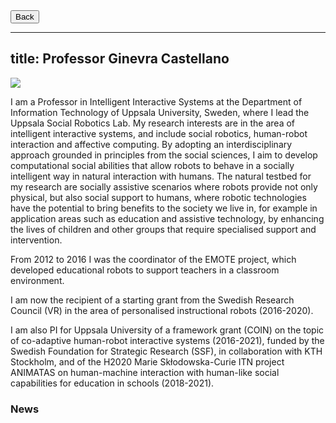 <link rel="stylesheet" type="text/css" href="../../assets/css/button.css">
<button class="button black" onclick="window.location.href='../people/'" type="button">
	Back</button>

---
title: Professor Ginevra Castellano
---

![](../images/people-ginevra.jpg)

I am a Professor in Intelligent Interactive Systems at the Department of Information Technology of Uppsala University, Sweden, where I lead the Uppsala Social Robotics Lab.
My research interests are in the area of intelligent interactive systems, and include social robotics, human-robot interaction and affective computing. By adopting an interdisciplinary approach grounded in principles from the social sciences, I aim to develop computational social abilities that allow robots to behave in a socially intelligent way in natural interaction with humans. 
The natural testbed for my research are socially assistive scenarios where robots provide not only physical, but also social support to humans, where robotic technologies have the potential to bring benefits to the society we live in, for example in application areas such as education and assistive technology, by enhancing the lives of children and other groups that require specialised support and intervention.

From 2012 to 2016 I was the coordinator of the EMOTE project, which developed educational robots to support teachers in a classroom environment.

I am now the recipient of a starting grant from the Swedish Research Council (VR) in the area of personalised instructional robots (2016-2020).

I am also PI for Uppsala University of a framework grant (COIN) on the topic of co-adaptive human-robot interactive systems (2016-2021), funded by the Swedish Foundation for Strategic Research (SSF), in collaboration with KTH Stockholm, and of the H2020 Marie Skłodowska-Curie ITN project ANIMATAS on human-machine interaction with human-like social capabilities for education in schools (2018-2021).

### News

